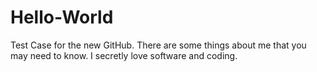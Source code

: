 # Hello-World
Test Case for the new GitHub.
There are some things about me that you may need to know. I secretly love software and coding.
